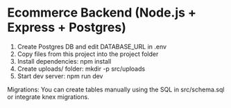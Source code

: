 # Ecommerce Backend (Node.js + Express + Postgres)

1. Create Postgres DB and edit DATABASE_URL in .env
2. Copy files from this project into the project folder
3. Install dependencies: npm install
4. Create uploads/ folder: mkdir -p src/uploads
5. Start dev server: npm run dev

Migrations: You can create tables manually using the SQL in src/schema.sql or integrate knex migrations.
